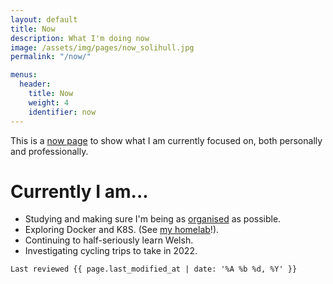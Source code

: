 ```yaml
---
layout: default
title: Now
description: What I'm doing now 
image: /assets/img/pages/now_solihull.jpg
permalink: "/now/"

menus:
  header:
    title: Now
    weight: 4
    identifier: now
---
```


This is a [now page](https://nownownow.com/about) to show what I am currently focused on, both personally and professionally. 

# Currently I am...
- Studying and making sure I'm being as [organised](/uses) as possible.
- Exploring Docker and K8S. (See [my homelab](https://wiki.tomr.me/lab)!).
- Continuing to half-seriously learn Welsh.
- Investigating cycling trips to take in 2022.


`Last reviewed {{ page.last_modified_at | date: '%A %b %d, %Y' }}`